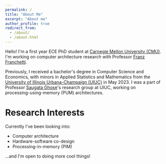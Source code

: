 ```yaml
---
permalink: /
title: "About Me"
excerpt: "About me"
author_profile: true
redirect_from: 
  - /about/
  - /about.html
---
```


Hello! I'm a first year ECE PhD student at [Carnegie Mellon University (CMU)](https://www.cmu.edu/). I'm working on computer architecture research with Professor [Franz Franchetti](http://users.ece.cmu.edu/~franzf/). 

Previously, I received a bachelor's degree in Computer Science and Economics, with minors in Applied Statistics and Mathematics from the [University of Illinois Urbana-Champaign (UIUC)](https://illinois.edu/) in May 2023. I was a part of Professor [Saugata Ghose](https://ghose.web.illinois.edu/)'s research group at UIUC, working on processing-using-memory (PUM) architectures.

Research Interests
======
Currently I've been looking into: 

* Computer architecture
* Hardware-software co-design
* Processing-in-memory (PIM)

...and I'm open to doing more cool things!